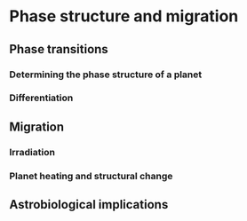 # Phase structure and migration

## Phase transitions

### Determining the phase structure of a planet

### Differentiation

## Migration

### Irradiation

### Planet heating and structural change

## Astrobiological implications
